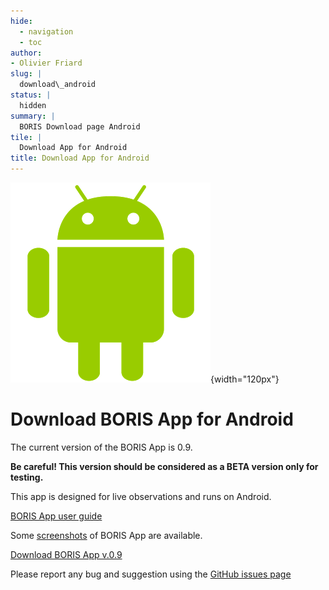```yaml
---
hide:
  - navigation
  - toc
author:
- Olivier Friard
slug: |
  download\_android
status: |
  hidden
summary: |
  BORIS Download page Android
tile: |
  Download App for Android
title: Download App for Android
---
```


![Android logo](/images/android_logo.png){width="120px"}


# Download BORIS App for Android


The current version of the BORIS App is 0.9.

**Be careful! This version should be considered as a BETA version only for testing.**

This app is designed for live observations and runs on Android.

[BORIS App user guide](http://boris-app.readthedocs.io)

Some [screenshots](screenshots_android.md) of BORIS App are available.


[Download BORIS App v.0.9](https://github.com/olivierfriard/BORIS-App/releases/tag/v0.9)


Please report any bug and suggestion using the [GitHub issues page](https://github.com/olivierfriard/BORIS-App/issues)
